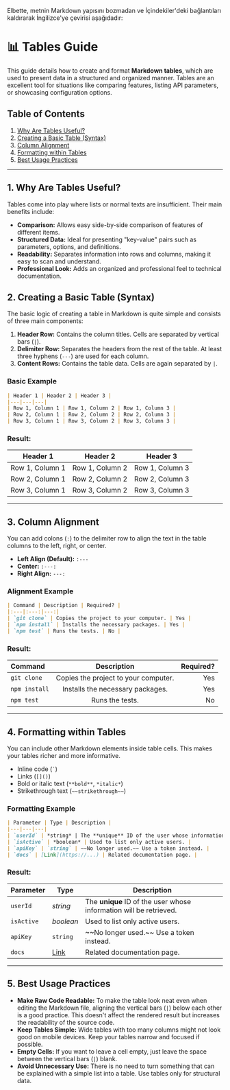 Elbette, metnin Markdown yapısını bozmadan ve İçindekiler'deki bağlantıları kaldırarak İngilizce'ye çevirisi aşağıdadır:

# 📊 Tables Guide

This guide details how to create and format **Markdown tables**, which are used to present data in a structured and organized manner. Tables are an excellent tool for situations like comparing features, listing API parameters, or showcasing configuration options.

## Table of Contents

1.  [Why Are Tables Useful?](#1-why-are-tables-useful)
2.  [Creating a Basic Table (Syntax)](#2-creating-a-basic-table-syntax)
3.  [Column Alignment](#3-column-alignment)
4.  [Formatting within Tables](#4-formatting-within-tables)
5.  [Best Usage Practices](#5-best-usage-practices)

-----

## 1\. Why Are Tables Useful?

Tables come into play where lists or normal texts are insufficient. Their main benefits include:

  - **Comparison:** Allows easy side-by-side comparison of features of different items.
  - **Structured Data:** Ideal for presenting "key-value" pairs such as parameters, options, and definitions.
  - **Readability:** Separates information into rows and columns, making it easy to scan and understand.
  - **Professional Look:** Adds an organized and professional feel to technical documentation.

## 2\. Creating a Basic Table (Syntax)

The basic logic of creating a table in Markdown is quite simple and consists of three main components:

1.  **Header Row:** Contains the column titles. Cells are separated by vertical bars (`|`).
2.  **Delimiter Row:** Separates the headers from the rest of the table. At least three hyphens (`---`) are used for each column.
3.  **Content Rows:** Contains the table data. Cells are again separated by `|`.

### Basic Example

```markdown
| Header 1 | Header 2 | Header 3 |
|---|---|---|
| Row 1, Column 1 | Row 1, Column 2 | Row 1, Column 3 |
| Row 2, Column 1 | Row 2, Column 2 | Row 2, Column 3 |
| Row 3, Column 1 | Row 3, Column 2 | Row 3, Column 3 |
```

### Result:

| Header 1 | Header 2 | Header 3 |
|---|---|---|
| Row 1, Column 1 | Row 1, Column 2 | Row 1, Column 3 |
| Row 2, Column 1 | Row 2, Column 2 | Row 2, Column 3 |
| Row 3, Column 1 | Row 3, Column 2 | Row 3, Column 3 |

-----

## 3\. Column Alignment

You can add colons (`:`) to the delimiter row to align the text in the table columns to the left, right, or center.

  - **Left Align (Default):** `:---`
  - **Center:** `:---:`
  - **Right Align:** `---:`

### Alignment Example

```markdown
| Command | Description | Required? |
|:---|:---:|---:|
| `git clone` | Copies the project to your computer. | Yes |
| `npm install` | Installs the necessary packages. | Yes |
| `npm test` | Runs the tests. | No |
```

### Result:

| Command | Description | Required? |
|:---|:---:|---:|
| `git clone` | Copies the project to your computer. | Yes |
| `npm install` | Installs the necessary packages. | Yes |
| `npm test` | Runs the tests. | No |

-----

## 4\. Formatting within Tables

You can include other Markdown elements inside table cells. This makes your tables richer and more informative.

  - Inline code (`` ` ``)
  - Links (`[]()`)
  - Bold or italic text (`**bold**`, `*italic*`)
  - Strikethrough text (`~~strikethrough~~`)

### Formatting Example

```markdown
| Parameter | Type | Description |
|---|---|---|
| `userId` | *string* | The **unique** ID of the user whose information will be retrieved. |
| `isActive` | *boolean* | Used to list only active users. |
| `apiKey` | `string` | ~~No longer used.~~ Use a token instead. |
| `docs` | [Link](https://...) | Related documentation page. |
```

### Result:

| Parameter | Type | Description |
|---|---|---|
| `userId` | *string* | The **unique** ID of the user whose information will be retrieved. |
| `isActive` | *boolean* | Used to list only active users. |
| `apiKey` | `string` | \~\~No longer used.\~\~ Use a token instead. |
| `docs` | [Link](https://www.google.com/search?q=https://...) | Related documentation page. |

-----

## 5\. Best Usage Practices

  - **Make Raw Code Readable:** To make the table look neat even when editing the Markdown file, aligning the vertical bars (`|`) below each other is a good practice. This doesn't affect the rendered result but increases the readability of the source code.
  - **Keep Tables Simple:** Wide tables with too many columns might not look good on mobile devices. Keep your tables narrow and focused if possible.
  - **Empty Cells:** If you want to leave a cell empty, just leave the space between the vertical bars (`|`) blank.
  - **Avoid Unnecessary Use:** There is no need to turn something that can be explained with a simple list into a table. Use tables only for structural data.